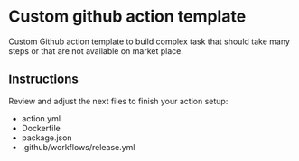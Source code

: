 # Custom github action template

Custom Github action template to build complex task that should take many steps or that are not available on market
place.

## Instructions

Review and adjust the next files to finish your action setup:

- action.yml
- Dockerfile
- package.json
- .github/workflows/release.yml
